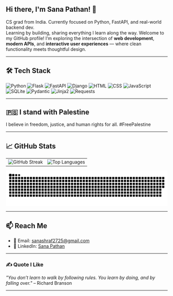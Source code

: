 ## Hi there, I'm Sana Pathan! 👋  
CS grad from India. Currently focused on Python, FastAPI, and real-world backend dev.  
Learning by building, sharing everything I learn along the way.
Welcome to my GitHub profile! I’m exploring the intersection of **web development**, **modern APIs**, and **interactive user experiences** — where clean functionality meets thoughtful design.

---
## 🛠️ Tech Stack  
![Python](https://img.shields.io/badge/Python-3670A0?style=flat&logo=python&logoColor=ffdd54)
![Flask](https://img.shields.io/badge/Flask-%23000.svg?style=flat&logo=flask&logoColor=white)
![FastAPI](https://img.shields.io/badge/FastAPI-%2300C7B7.svg?style=flat&logo=fastapi&logoColor=white)
![Django](https://img.shields.io/badge/Django-%23092E20.svg?style=flat&logo=django&logoColor=white)
![HTML](https://img.shields.io/badge/HTML5-%23E34F26.svg?style=flat&logo=html5&logoColor=white)
![CSS](https://img.shields.io/badge/CSS3-%231572B6.svg?style=flat&logo=css3&logoColor=white)
![JavaScript](https://img.shields.io/badge/JavaScript-%23F7DF1E.svg?style=flat&logo=javascript&logoColor=black)
![SQLite](https://img.shields.io/badge/SQLite-%2307405e.svg?style=flat&logo=sqlite&logoColor=white)
![Pydantic](https://img.shields.io/badge/Pydantic-%2300C7B7.svg?style=flat&logo=pydantic&logoColor=white)
![Jinja2](https://img.shields.io/badge/Jinja2-%23B41717.svg?style=flat&logo=jinja2&logoColor=white)
![Requests](https://img.shields.io/badge/Requests-%23000000.svg?style=flat&logo=requests&logoColor=white)

---
## 🇵🇸 I stand with Palestine
I believe in freedom, justice, and human rights for all. #FreePalestine

---
## 📈 GitHub Stats
<table>
  <tr>
    <td>
      <img src="https://streak-stats.demolab.com/?user=Sanaapathann&theme=dark&hide_border=false" alt="GitHub Streak" />
    </td>
    <td>
      <img src="https://github-readme-stats.vercel.app/api/top-langs/?username=Sanaapathann&theme=dark&hide_border=false&layout=compact" alt="Top Languages" />
    </td>
  </tr>
</table>

![Snake animation](https://github.com/Sanaapathann/Sanaapathann/blob/output/github-contribution-grid-snake-dark.svg)

---
## 📫 Reach Me  
- 📧 Email: sanashraf2725@gmail.com  
- 🔗 LinkedIn: [Sana Pathan](https://www.linkedin.com/in/sana-pathan-434804254/)

---
### ✍️ Quote I Like  
_"You don’t learn to walk by following rules. You learn by doing, and by falling over."_ – Richard Branson  

---
